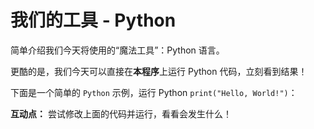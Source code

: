 # 我们的工具 - Python 

简单介绍我们今天将使用的“魔法工具”：Python 语言。

更酷的是，我们今天可以直接在**本程序**上运行 Python 代码，立刻看到结果！

下面是一个简单的 `Python` 示例，运行 Python `print("Hello, World!")`：

<helloword />

**互动点：** 尝试修改上面的代码并运行，看看会发生什么！